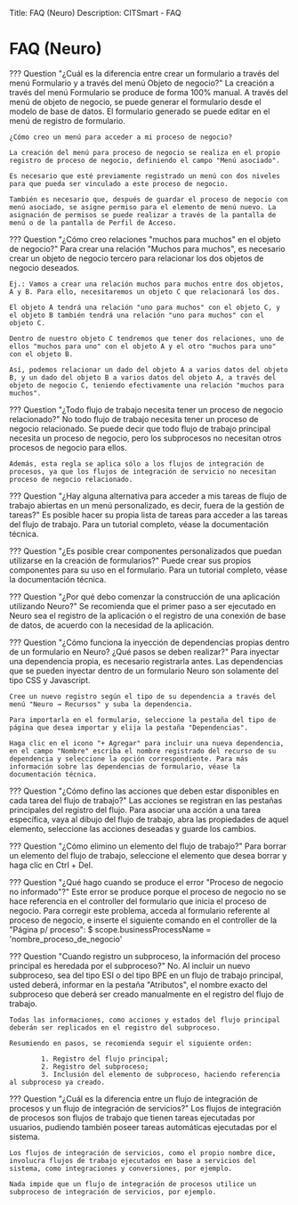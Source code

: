 Title: FAQ (Neuro)
Description: CITSmart - FAQ

# FAQ (Neuro)

??? Question "¿Cuál es la diferencia entre crear un formulario a través del menú Formulario y a través del menú Objeto de negocio?"
    La creación a través del menú Formulario se produce de forma 100% manual. A través del menú de objeto de negocio, se puede generar el formulario desde el modelo de base de datos. El formulario generado se puede editar en el menú de registro de formulario.

	¿Cómo creo un menú para acceder a mi proceso de negocio?

	La creación del menú para proceso de negocio se realiza en el propio registro de proceso de negocio, definiendo el campo "Menú asociado".

	Es necesario que esté previamente registrado un menú con dos niveles para que pueda ser vinculado a este proceso de negocio.

	También es necesario que, después de guardar el proceso de negocio con menú asociado, se asigne permiso para el elemento de menú nuevo. La asignación de permisos se puede realizar a través de la pantalla de menú o de la pantalla de Perfil de Acceso.

??? Question "¿Cómo creo relaciones "muchos para muchos" en el objeto de negocio?"
	Para crear una relación "Muchos para muchos", es necesario crear un objeto de negocio tercero para relacionar los dos objetos de negocio deseados.

	Ej.: Vamos a crear una relación muchos para muchos entre dos objetos, A y B. Para ello, necesitaremos un objeto C que relacionará los dos.

	El objeto A tendrá una relación "uno para muchos" con el objeto C, y el objeto B también tendrá una relación "uno para muchos" con el objeto C.

	Dentro de nuestro objeto C tendremos que tener dos relaciones, uno de ellos "muchos para uno" con el objeto A y el otro "muchos para uno" con el objeto B.

	Así, podemos relacionar un dado del objeto A a varios datos del objeto B, y un dado del objeto B a varios datos del objeto A, a través del objeto de negocio C, teniendo efectivamente una relación "muchos para muchos".

??? Question "¿Todo flujo de trabajo necesita tener un proceso de negocio relacionado?"
	No todo flujo de trabajo necesita tener un proceso de negocio relacionado. Se puede decir que todo flujo de trabajo principal necesita un proceso de negocio, pero los subprocesos no necesitan otros procesos de negocio para ellos.   
	
	Además, esta regla se aplica sólo a los flujos de integración de procesos, ya que los flujos de integración de servicio no necesitan proceso de negocio relacionado.

??? Question "¿Hay alguna alternativa para acceder a mis tareas de flujo de trabajo abiertas en un menú personalizado, es decir, fuera de la gestión de tareas?"
	Es posible hacer su propia lista de tareas para acceder a las tareas del flujo de trabajo. Para un tutorial completo, véase la documentación técnica.  

??? Question "¿Es posible crear componentes personalizados que puedan utilizarse en la creación de formularios?"
	Puede crear sus propios componentes para su uso en el formulario. Para un tutorial completo, véase la documentación técnica.

??? Question "¿Por qué debo comenzar la construcción de una aplicación utilizando Neuro?"
	Se recomienda que el primer paso a ser ejecutado en Neuro sea el registro de la aplicación o el registro de una conexión de base de datos, de acuerdo con la necesidad de la aplicación.  

??? Question "¿Cómo funciona la inyección de dependencias propias dentro de un formulario en Neuro? ¿Qué pasos se deben realizar?"
	Para inyectar una dependencia propia, es necesario registrarla antes. Las dependencias que se pueden inyectar dentro de un formulario Neuro son solamente del tipo CSS y Javascript.

	Cree un nuevo registro según el tipo de su dependencia a través del menú "Neuro → Recursos" y suba la dependencia.

	Para importarla en el formulario, seleccione la pestaña del tipo de página que desea importar y elija la pestaña "Dependencias". 

	Haga clic en el icono "+ Agregar" para incluir una nueva dependencia, en el campo "Nombre" escriba el nombre registrado del recurso de su dependencia y seleccione la opción correspondiente. Para más información sobre las dependencias de formulario, véase la documentación técnica.

??? Question "¿Cómo defino las acciones que deben estar disponibles en cada tarea del flujo de trabajo?"
	Las acciones se registran en las pestañas principales del registro del flujo. Para asociar una acción a una tarea específica, vaya al dibujo del flujo de trabajo, abra las propiedades de aquel elemento, seleccione las acciones deseadas y guarde los cambios.

??? Question "¿Cómo elimino un elemento del flujo de trabajo?"
	Para borrar un elemento del flujo de trabajo, seleccione el elemento que desea borrar y haga clic en Ctrl + Del.

??? Question "¿Qué hago cuando se produce el error "Proceso de negocio no informado"?"
	Este error se produce porque el proceso de negocio no se hace referencia en el controller del formulario que inicia el proceso de negocio. Para corregir este problema, acceda al formulario referente al proceso de negocio, e inserte el siguiente comando en el controller de la "Página p/ proceso": $ scope.businessProcessName = 'nombre_proceso_de_negocio'

??? Question "Cuando registro un subproceso, la información del proceso principal es heredada por el subproceso?"
	No. Al incluir un nuevo subproceso, sea del tipo ESI o del tipo BPE en un flujo de trabajo principal, usted deberá, informar en la pestaña "Atributos", el nombre exacto del subproceso que deberá ser creado manualmente en el registro del flujo de trabajo.

	Todas las informaciones, como acciones y estados del flujo principal deberán ser replicados en el registro del subproceso.

	Resumiendo en pasos, se recomienda seguir el siguiente orden:

			1. Registro del flujo principal;
			2. Registro del subproceso;
			3. Inclusión del elemento de subproceso, haciendo referencia al subproceso ya creado.

??? Question "¿Cuál es la diferencia entre un flujo de integración de procesos y un flujo de integración de servicios?"
	Los flujos de integración de procesos son flujos de trabajo que tienen tareas ejecutadas por usuarios, pudiendo también poseer tareas automáticas ejecutadas por el sistema.

	Los flujos de integración de servicios, como el propio nombre dice, involucra flujos de trabajo ejecutados en base a servicios del sistema, como integraciones y conversiones, por ejemplo.

	Nada impide que un flujo de integración de procesos utilice un subproceso de integración de servicios, por ejemplo.
	
